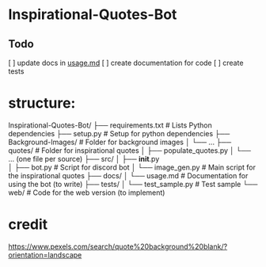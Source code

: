 # Inspirational-Quotes-Bot

## Todo
[ ] update docs in [usage.md](Docs/usage.md)
[ ] create documentation for code
[ ] create tests

# structure:

Inspirational-Quotes-Bot/
├── requirements.txt            # Lists Python dependencies
├── setup.py                    # Setup for python dependencies
├── Background-Images/          # Folder for background images
│   └── ...
├── quotes/                     # Folder for inspirational quotes
│   ├── populate_quotes.py 
│   └── ... (one file per source)
├── src/
│   ├── __init__.py    
│   ├── bot.py                  # Script for discord bot
│   └── image_gen.py            # Main script for the inspirational quotes
├── docs/
│   └── usage.md                # Documentation for using the bot (to write)
├── tests/
│   └──  test_sample.py         # Test sample
└── web/                        # Code for the web version (to implement)


# credit
https://www.pexels.com/search/quote%20background%20blank/?orientation=landscape